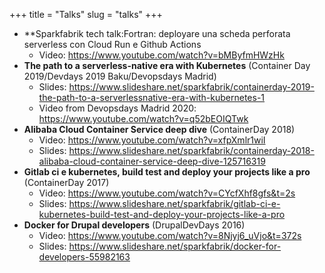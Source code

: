 +++
title = "Talks"
slug = "talks"
+++
* **Sparkfabrik tech talk:Fortran: deployare una scheda perforata serverless con Cloud Run e Github Actions 
  * Video: https://www.youtube.com/watch?v=bMByfmHWzHk
* **The path to a serverless-native era with Kubernetes** (Container Day 2019/Devdays 2019 Baku/Devopsdays Madrid)
  * Slides: https://www.slideshare.net/sparkfabrik/containerday-2019-the-path-to-a-serverlessnative-era-with-kubernetes-1
  * Video from Devopsdays Madrid 2020: https://www.youtube.com/watch?v=q52bEOIQTwk
* **Alibaba Cloud Container Service deep dive** (ContainerDay 2018)
  * Video: https://www.youtube.com/watch?v=xfpXmlr1wiI
  * Slides: https://www.slideshare.net/sparkfabrik/containerday-2018-alibaba-cloud-container-service-deep-dive-125716319
* **Gitlab ci e kubernetes, build test and deploy your projects like a pro** (ContainerDay 2017)
  * Video: https://www.youtube.com/watch?v=CYcfXhf8gfs&t=2s
  * Slides: https://www.slideshare.net/sparkfabrik/gitlab-ci-e-kubernetes-build-test-and-deploy-your-projects-like-a-pro
* **Docker for Drupal developers** (DrupalDevDays 2016)
  * Video: https://www.youtube.com/watch?v=8Njyj6_uVjo&t=372s
  * Slides: https://www.slideshare.net/sparkfabrik/docker-for-developers-55982163


